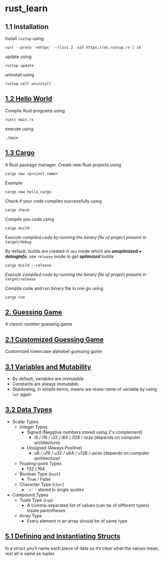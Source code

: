 # rust_learn

## 1.1 Installation

Install `rustup` using

```shell
curl --proto '=https' --tlsv1.2 -sSf https://sh.rustup.rs | sh
```

update using

```shell
rustup update
```

uninstall using

```shell
rustup self uninstall
```

## [1.2 Hello World](./1.2%20hello_world/)

Compile Rust programs using

```shell
rustc main.rs
```

execute using

```shell
./main
```

## [1.3 Cargo](./1.3%20hello_cargo/)

A Rust package manager. Create new Rust projects using

```shell
cargo new <project_name>
```

Example

```shell
cargo new hello_cargo
```

Check if your code compiles successfully using

```shell
cargo check
```

Compile you code using

```shell
cargo build
```

_Execute compiled code by running the binary file of project present in `target/debug`_

By default, builds are created in `dev` mode which are **_unoptimized + debuginfo_**, use `release` mode to get **_optimized_** builds

```shell
cargo build --release
```

_Execute compiled code by running the binary file of project present in `target/release`_

Compile code and run binary file in one go using

```shell
cargo run
```

## [2. Guessing Game](./2.0%20guessing_game/)

A classic number guessing game

## [2.1 Customized Guessing Game](./2.1%20customized_guessing_game/)

Customized lowercase alphabet guessing game

## [3.1 Variables and Mutability](./3.1%20variables/)

- By default, variables are immutable
- Constants are always immutable,
- Shadowing, in simple terms, means we reuse name of variable by using `let` again

## [3.2 Data Types](./3.2%20data_types/)

- Scalar Types
  - Integer Types
    - Signed (Negative numbers stored using 2's complement)
      - i8 / i16 / i32 / i64 / i128 / isize (depends on computer architecture)
    - Unsigned (Always Positive)
      - u8 / u16 / u32 / u64 / u128 / usize (depends on computer architecture)
  - Floating-point Types
    - f32 / f64
  - Boolean Type (`bool`)
    - True / False
  - Character Type (`char`)
    - `'c'` - stored in single quotes
- Compound Types
  - Tuple Type (`tup`)
    - A comma-separated list of values (can be of different types) inside parentheses
  - Array Type
    - Every element in an array should be of same type

## [5.1 Defining and Instantiating Structs](./5.1%20defining_and_instantiating_structs/)

In a struct you’ll name each piece of data so it’s clear what the values mean, rest all is same as tuples

